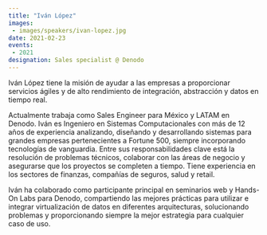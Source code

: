 ```yaml
---
title: "Iván López"
images:
 - images/speakers/ivan-lopez.jpg
date: 2021-02-23
events:
 - 2021
designation: Sales specialist @ Denodo 
---
```


Iván López tiene la misión de ayudar a las empresas a proporcionar servicios ágiles y de alto rendimiento de integración, abstracción y datos en tiempo real. 

Actualmente trabaja como Sales Engineer para México y LATAM en Denodo. Iván es Ingeniero en Sistemas Computacionales con más de 12 años de experiencia analizando, diseñando y desarrollando sistemas para grandes empresas pertenecientes a Fortune 500, siempre incorporando tecnologías de vanguardia. Entre sus responsabilidades clave está la resolución de problemas técnicos, colaborar con las áreas de negocio y asegurarse que los proyectos se completen a tiempo. Tiene experiencia en los sectores de finanzas, compañías de seguros, salud y retail.

Iván ha colaborado como participante principal en seminarios web y Hands-On Labs para Denodo, compartiendo las mejores prácticas para utilizar e integrar virtualización de datos en diferentes arquitecturas, solucionando problemas y proporcionando siempre la mejor estrategia para cualquier caso de uso.